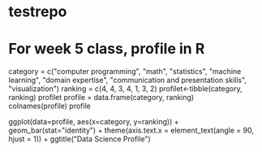# testrepo
# For week 5 class, profile in R


category = c("computer programming", "math", "statistics", "machine learning", "domain expertise", "communication and presentation skills", "visualization") 
ranking = c(4, 4, 3, 4, 1, 3, 2) 
profilet<-tibble(category, ranking)
profilet
profile = data.frame(category, ranking)   
colnames(profile)
profile

ggplot(data=profile, aes(x=category, y=ranking)) + geom_bar(stat="identity") +
  theme(axis.text.x = element_text(angle = 90, hjust = 1)) + 
  ggtitle("Data Science Profile")


